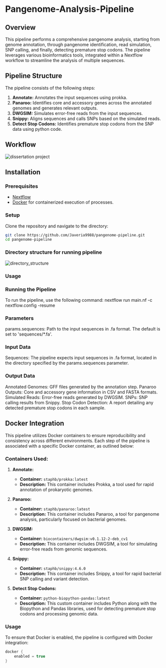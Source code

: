 # Pangenome-Analysis-Pipeline

## Overview
This pipeline performs a comprehensive pangenome analysis, starting from genome annotation, through pangenome identification, read simulation, SNP calling, and finally, detecting premature stop codons. The pipeline leverages various bioinformatics tools, integrated within a Nextflow workflow to streamline the analysis of multiple sequences.

## Pipeline Structure
The pipeline consists of the following steps:

1. **Annotate:** Annotates the input sequences using prokka.
2. **Panaroo:** Identifies core and accessory genes across the annotated genomes and generates relevant outputs.
3. **DWGSIM:** Simulates error-free reads from the input sequences.
4. **Snippy:** Aligns sequences and calls SNPs based on the simulated reads.
5. **Detect Stop Codons:** Identifies premature stop codons from the SNP data using python code.

## Workflow
![dissertation project](https://github.com/user-attachments/assets/1af319a6-faed-4d59-b67e-201fde1bd684)

## Installation

### Prerequisites
- [Nextflow](https://www.nextflow.io/)
- [Docker](https://www.docker.com/) for containerized execution of processes.

### Setup
Clone the repository and navigate to the directory:
```bash
git clone https://github.com/Javeria9988/pangenome-pipeline.git
cd pangenome-pipeline
```
### Directory structure for running pipeline
![directory_structure](https://github.com/user-attachments/assets/57d4d040-3e6f-4eb6-92fd-9e37a53ee124)

### Usage
### Running the Pipeline
To run the pipeline, use the following command:
nextflow run main.nf -c nextflow.config -resume

### Parameters
params.sequences: Path to the input sequences in .fa format. The default is set to 'sequences/*.fa'.

### Input Data
Sequences: The pipeline expects input sequences in .fa format, located in the directory specified by the params.sequences parameter.

### Output Data
Annotated Genomes: GFF files generated by the annotation step.
Panaroo Outputs: Core and accessory gene information in CSV and FASTA formats.
Simulated Reads: Error-free reads generated by DWGSIM.
SNPs: SNP calling results from Snippy.
Stop Codon Detection: A report detailing any detected premature stop codons in each sample.

## Docker Integration
This pipeline utilizes Docker containers to ensure reproducibility and consistency across different environments. Each step of the pipeline is associated with a specific Docker container, as outlined below:

### Containers Used:

1. **Annotate:**
   - **Container:** `staphb/prokka:latest`
   - **Description:** This container includes Prokka, a tool used for rapid annotation of prokaryotic genomes.

2. **Panaroo:**
   - **Container:** `staphb/panaroo:latest`
   - **Description:** This container includes Panaroo, a tool for pangenome analysis, particularly focused on bacterial genomes.

3. **DWGSIM:**
   - **Container:** `biocontainers/dwgsim:v0.1.12-2-deb_cv1`
   - **Description:** This container includes DWGSIM, a tool for simulating error-free reads from genomic sequences.

4. **Snippy:**
   - **Container:** `staphb/snippy:4.6.0`
   - **Description:** This container includes Snippy, a tool for rapid bacterial SNP calling and variant detection.

5. **Detect Stop Codons:**
   - **Container:** `python-biopython-pandas:latest`
   - **Description:** This custom container includes Python along with the Biopython and Pandas libraries, used for detecting premature stop codons and processing genomic data.

### Usage
To ensure that Docker is enabled, the pipeline is configured with Docker integration:

```groovy
docker {
    enabled = true
}
